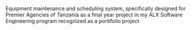 Equipment maintenance and scheduling system, specifically designed for Premier Agencies of Tanzania as a final year project in my ALX Software Engineering program recognized as a portifolio project
